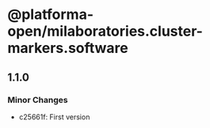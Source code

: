 # @platforma-open/milaboratories.cluster-markers.software

## 1.1.0

### Minor Changes

- c25661f: First version
